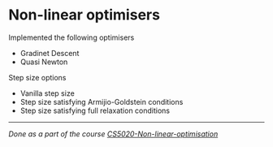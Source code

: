 # Non-linear optimisers
Implemented the following optimisers
* Gradinet Descent
* Quasi Newton

Step size options
* Vanilla step size
* Step size satisfying Armijio-Goldstein conditions
* Step size satisfying full relaxation conditions 

--- 
_Done as a part of the course [CS5020-Non-linear-optimisation](https://sites.google.com/site/harishguruprasad/teaching/nonlinear-optimisation-july-to-nov-2018?authuser=0)_